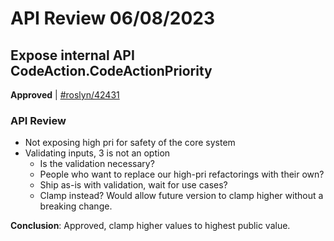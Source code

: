 # API Review 06/08/2023

## Expose internal API CodeAction.CodeActionPriority 

**Approved** | [#roslyn/42431](https://github.com/dotnet/roslyn/issues/42431#issuecomment-1583284978)

### API Review

* Not exposing high pri for safety of the core system
* Validating inputs, 3 is not an option
    * Is the validation necessary?
    * People who want to replace our high-pri refactorings with their own?
    * Ship as-is with validation, wait for use cases?
    * Clamp instead? Would allow future version to clamp higher without a breaking change.

**Conclusion**: Approved, clamp higher values to highest public value.
